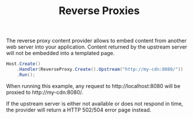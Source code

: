 ﻿---
title: Reverse Proxies
cascade:
  type: docs
---

The reverse proxy content provider allows to embed content from another
web server into your application. Content returned by the upstream
server will not be embedded into a templated page.

```csharp
Host.Create()
    .Handler(ReverseProxy.Create().Upstream("http://my-cdn:8080/"))
    .Run();
```

When running this example, any request to http://localhost:8080 will be
proxied to http://my-cdn:8080/.

If the upstream server is either not available or does not respond in time,
the provider will return a HTTP 502/504 error page instead.
